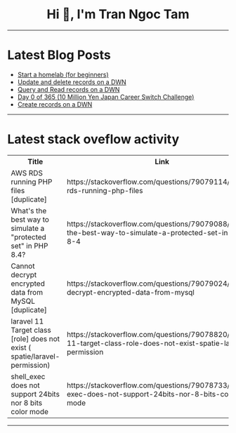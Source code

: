 <h1 align="center">Hi 👋, I'm Tran Ngoc Tam</h1>

---

# Latest Blog Posts 
<!-- BLOG-POST-LIST:START -->
- [Start a homelab &lpar;for beginners&rpar;](https://dev.to/decentropy/start-a-homelab-for-beginners-4pno)
- [Update and delete records on a DWN](https://dev.to/chrissiku/update-and-delete-records-on-a-dwn-24n7)
- [Query and Read records on a DWN](https://dev.to/chrissiku/query-and-read-records-on-a-dwn-1pma)
- [Day 0 of 365 &lpar;10 Million Yen Japan Career Switch Challenge&rpar;](https://dev.to/kameken100/day-0-of-365-10-million-yen-japan-career-switch-challenge-2l8i)
- [Create records on a DWN](https://dev.to/chrissiku/create-records-on-a-dwn-44il)
<!-- BLOG-POST-LIST:END -->

---

# Latest stack oveflow activity
<table>
  <tr><th>Title</th><th>Link</th></tr>
  <!-- STACKOVERFLOW:START --><tr><td>AWS RDS running PHP files [duplicate]</td><td>https://stackoverflow.com/questions/79079114/aws-rds-running-php-files</td></tr><tr><td>What&#39;s the best way to simulate a &quot;protected set&quot; in PHP 8.4?</td><td>https://stackoverflow.com/questions/79079088/whats-the-best-way-to-simulate-a-protected-set-in-php-8-4</td></tr><tr><td>Cannot decrypt encrypted data from MySQL [duplicate]</td><td>https://stackoverflow.com/questions/79079024/cannot-decrypt-encrypted-data-from-mysql</td></tr><tr><td>laravel 11 Target class [role] does not exist &lpar; spatie/laravel-permission&rpar;</td><td>https://stackoverflow.com/questions/79078820/laravel-11-target-class-role-does-not-exist-spatie-laravel-permission</td></tr><tr><td>shell_exec does not support 24bits nor 8 bits color mode</td><td>https://stackoverflow.com/questions/79078733/shell-exec-does-not-support-24bits-nor-8-bits-color-mode</td></tr><!-- STACKOVERFLOW:END -->
</table>

---



